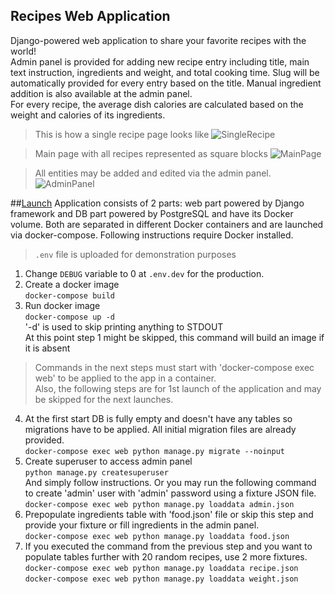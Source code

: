 ## Recipes Web Application
Django-powered web application to share your favorite recipes with the world!  
Admin panel is provided for adding new recipe entry including title, main text instruction, ingredients
and weight, and total cooking time. Slug will be automatically provided for every entry based
on the title. Manual ingredient addition is also available at the admin panel.  
For every recipe, the average dish calories are calculated based on the weight and calories of its ingredients.

>This is how a single recipe page looks like 
![SingleRecipe](https://user-images.githubusercontent.com/68658828/157976811-fbb88fec-5c0d-402e-860e-b12f338061b9.png)
>

>Main page with all recipes represented as square blocks
![MainPage](https://user-images.githubusercontent.com/68658828/157977028-a60e5a24-a313-45b2-a52f-f174001471c2.png)
> 

>All entities may be added and edited via the admin panel.
![AdminPanel](https://user-images.githubusercontent.com/68658828/157977794-9e4aedae-c9bb-4ee9-b8ec-75fc719fdca8.png)
>
 
##<u>Launch</u>
Application consists of 2 parts: web part powered by Django framework and DB
part powered by PostgreSQL and have its Docker volume. Both are separated in different Docker containers and
are launched via docker-compose. Following instructions require Docker installed.  
> `.env` file is uploaded for demonstration purposes 
> 
1. Change `DEBUG` variable to 0 at `.env.dev` for the production.
2. Create a docker image  
`docker-compose build`
3. Run docker image  
`docker-compose up -d`  
'-d' is used to skip printing anything to STDOUT  
At this point step 1 might be skipped, this command will build an image if it is absent

>Commands in the next steps must start with 'docker-compose exec web' to be applied to the app in a container.  
Also, the following steps are for 1st launch of the application and may be skipped for the next launches. 
>
4. At the first start DB is fully empty and doesn't have any tables so migrations have to be applied. All initial migration files are already provided.  
`docker-compose exec web python manage.py migrate --noinput`  
5. Create superuser to access admin panel  
`python manage.py createsuperuser`  
And simply follow instructions. Or you may run the following command to create 'admin' user with 'admin' password using
a fixture JSON file.  
`docker-compose exec web python manage.py loaddata admin.json`
6. Prepopulate ingredients table with 'food.json' file or skip this step and
provide your fixture or fill ingredients in the admin panel.  
`docker-compose exec web python manage.py loaddata food.json`  
7. If you executed the command from the previous step and you want to populate tables
further with 20 random recipes, use 2 more fixtures.  
`docker-compose exec web python manage.py loaddata recipe.json`  
`docker-compose exec web python manage.py loaddata weight.json`  